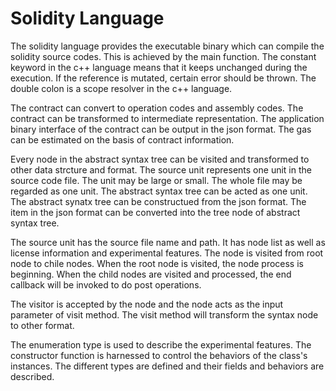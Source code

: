 # Solidity Language

The solidity language provides the executable binary which can compile the solidity source codes. This is achieved by the main function. The constant keyword in the c++ language means that it keeps unchanged during the execution. If the reference is mutated, certain error should be thrown. The double colon is a scope resolver in the c++ language. 

The contract can convert to operation codes and assembly codes. The contract can be transformed to intermediate representation. The application binary interface of the contract can be output in the json format. The gas can be estimated on the basis of contract information. 

Every node in the abstract syntax tree can be visited and transformed to other data strcture and format. The source unit represents one unit in the source code file. The unit may be large or small. The whole file may be regarded as one unit. The abstract syntax tree can be acted as one unit. The abstract synatx tree can be constructued from the json format. The item in the json format can be converted into the tree node of abstract syntax tree. 

The source unit has the source file name and path. It has node list as well as license information and experimental features. The node is visited from root node to chile nodes. When the root node is visited, the node process is beginning. When the child nodes are visited and processed, the end callback will be invoked to do post operations. 

The visitor is accepted by the node and the node acts as the input parameter of visit method. The visit method will transform the syntax node to other format. 

The enumeration type is used to describe the experimental features. The constructor function is harnessed to control the behaviors of the class's instances. The different types are defined and their fields and behaviors are described. 



